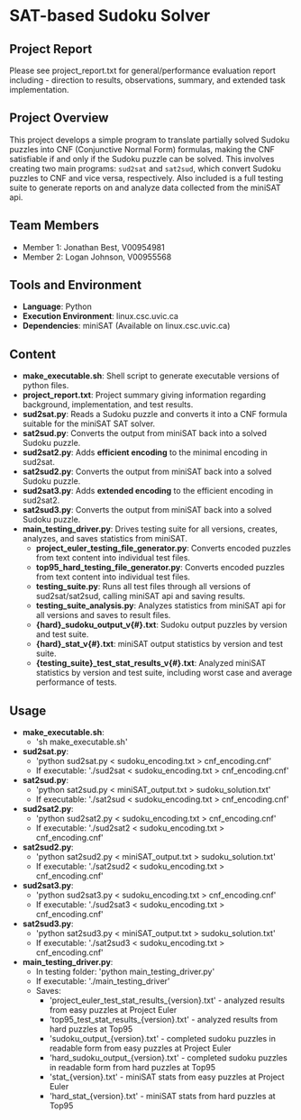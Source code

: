 # SAT-based Sudoku Solver

## Project Report
Please see project_report.txt for general/performance evaluation report including - direction to results, observations, summary, and extended task implementation.

## Project Overview
This project develops a simple program to translate partially solved Sudoku puzzles into CNF (Conjunctive Normal Form) formulas, making the CNF satisfiable if and only if the Sudoku puzzle can be solved. This involves creating two main programs: `sud2sat` and `sat2sud`, which convert Sudoku puzzles to CNF and vice versa, respectively. Also included is a full testing suite to generate reports on and analyze data collected from the miniSAT api.

## Team Members
- Member 1: Jonathan Best, V00954981
- Member 2: Logan Johnson, V00955568

## Tools and Environment
- **Language**: Python
- **Execution Environment**: linux.csc.uvic.ca
- **Dependencies**: miniSAT (Available on linux.csc.uvic.ca)

## Content
- **make_executable.sh**: Shell script to generate executable versions of python files.
- **project_report.txt**: Project summary giving information regarding background, implementation, and test results.
- **sud2sat.py**: Reads a Sudoku puzzle and converts it into a CNF formula suitable for the miniSAT SAT solver.
- **sat2sud.py**: Converts the output from miniSAT back into a solved Sudoku puzzle.
- **sud2sat2.py**: Adds **efficient encoding** to the minimal encoding in sud2sat.
- **sat2sud2.py**: Converts the output from miniSAT back into a solved Sudoku puzzle.
- **sud2sat3.py**: Adds **extended encoding** to the efficient encoding in sud2sat2.
- **sat2sud3.py**: Converts the output from miniSAT back into a solved Sudoku puzzle.
- **main_testing_driver.py**: Drives testing suite for all versions, creates, analyzes, and saves statistics from miniSAT.
    - **project_euler_testing_file_generator.py**: Converts encoded puzzles from text content into individual test files.
    - **top95_hard_testing_file_generator.py**: Converts encoded puzzles from text content into individual test files.
    - **testing_suite.py**: Runs all test files through all versions of sud2sat/sat2sud, calling miniSAT api and saving results.
    - **testing_suite_analysis.py**: Analyzes statistics from miniSAT api for all versions and saves to result files.
    - **{hard}_sudoku_output_v{#}.txt**: Sudoku output puzzles by version and test suite.
    - **{hard}_stat_v{#}.txt**: miniSAT output statistics by version and test suite.
    - **{testing_suite}_test_stat_results_v{#}.txt**: Analyzed miniSAT statistics by version and test suite, including worst case and average performance of tests.

## Usage
- **make_executable.sh**:
    - 'sh make_executable.sh'
- **sud2sat.py**: 
    - 'python sud2sat.py < sudoku_encoding.txt > cnf_encoding.cnf'
    - If executable: './sud2sat < sudoku_encoding.txt > cnf_encoding.cnf'
- **sat2sud.py**: 
    - 'python sat2sud.py < miniSAT_output.txt > sudoku_solution.txt'
    - If executable: './sat2sud < sudoku_encoding.txt > cnf_encoding.cnf'
- **sud2sat2.py**: 
    - 'python sud2sat2.py < sudoku_encoding.txt > cnf_encoding.cnf'
    - If executable: './sud2sat2 < sudoku_encoding.txt > cnf_encoding.cnf'
- **sat2sud2.py**: 
    - 'python sat2sud2.py < miniSAT_output.txt > sudoku_solution.txt'
    - If executable: './sat2sud2 < sudoku_encoding.txt > cnf_encoding.cnf'
- **sud2sat3.py**: 
    - 'python sud2sat3.py < sudoku_encoding.txt > cnf_encoding.cnf'
    - If executable: './sud2sat3 < sudoku_encoding.txt > cnf_encoding.cnf'
- **sat2sud3.py**: 
    - 'python sat2sud3.py < miniSAT_output.txt > sudoku_solution.txt'
    - If executable: './sat2sud3 < sudoku_encoding.txt > cnf_encoding.cnf'
- **main_testing_driver.py**: 
    - In testing folder: 'python main_testing_driver.py'
    - If executable: './main_testing_driver'
    - Saves:
        - 'project_euler_test_stat_results_{version}.txt' - analyzed results from easy puzzles at Project Euler
        - 'top95_test_stat_results_{version}.txt' - analyzed results from hard puzzles at Top95
        - 'sudoku_output_{version}.txt' - completed sudoku puzzles in readable form from easy puzzles at Project Euler
        - 'hard_sudoku_output_{version}.txt' - completed sudoku puzzles in readable form from hard puzzles at Top95
        - 'stat_{version}.txt' - miniSAT stats from easy puzzles at Project Euler
        - 'hard_stat_{version}.txt' - miniSAT stats from hard puzzles at Top95
